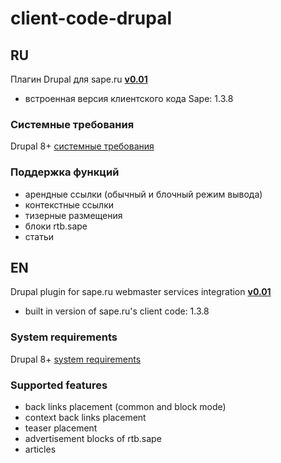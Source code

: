 # client-code-drupal

## RU

Плагин Drupal для sape.ru **[v0.01](https://github.com/sape-ru/client-code-drupal/blob/v0.01/module/saperu-integration-8x-0.01.zip?raw=true)**

- встроенная версия клиентского кода Sape: 1.3.8

### Системные требования
Drupal  8+ [системные требования](https://www.drupal.org/docs/8/system-requirements)

### Поддержка функций
- арендные ссылки (обычный и блочный режим вывода)
- контекстные ссылки
- тизерные размещения
- блоки rtb.sape
- статьи

## EN

Drupal plugin for sape.ru webmaster services integration **[v0.01](https://github.com/sape-ru/client-code-drupal/blob/v0.01/module/saperu-integration-8x-0.01.zip?raw=true)**
- built in version of sape.ru's client code: 1.3.8

### System requirements
Drupal 8+ [system requirements](https://www.drupal.org/docs/8/system-requirements) 

### Supported features
- back links placement (common and block mode)
- context back links placement
- teaser placement
- advertisement blocks of rtb.sape
- articles